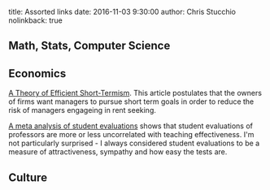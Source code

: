 title: Assorted links
date: 2016-11-03 9:30:00
author: Chris Stucchio
nolinkback: true



## Math, Stats, Computer Science

## Economics

[A Theory of Efficient Short-Termism](http://poseidon01.ssrn.com/delivery.php?ID=318115065115116112006071070007020087017069064045069066075089119069073013022122126018022103030104056120001029126081080000114090117022094008013004024025097124116015112065073085000067011020002116008091086091104064099090012110122107114031019104025090066074&EXT=pdf). This article postulates that the owners of firms want managers to pursue short term goals in order to reduce the risk of managers engageing in rent seeking.

[A meta analysis of student evaluations](/blog_media/2016/assorted_links_nov_3_2016/Meta_analysis_of_faculty's_teaching_effectiveness_Student_evaluation_of_teaching_ratings_and_student_learning_are_not_related__student_evaluations_meta_analysis.pdf) shows that student evaluations of professors are more or less uncorrelated with teaching effectiveness. I'm not particularly surprised - I always considered student evaluations to be a measure of attractiveness, sympathy and how easy the tests are.

## Culture
